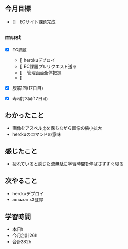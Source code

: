 ## 今月目標
- []　ECサイト課題完成 




## must
- [x] EC課題
    - [] herokuデプロイ
    - [] EC課題プルリクエスト送る
    - []　管理画面全体把握 
    - []  
- [x] 腹筋1回(17日目)
- [x] 寿司打3回(17日目)



## わかったこと
- 画像をアスペル比を保ちながら画像の縮小拡大
- herokuのコマンドの意味




## 感じたこと
- 疲れていると感じた流無駄に学習時間を伸ばさずすぐ寝る
  

## 次やること
  - herokuデプロイ
  - amazon s3登録

  

 

## 学習時間
  - 本日h
  - 今月合計26h
  - 合計282h
